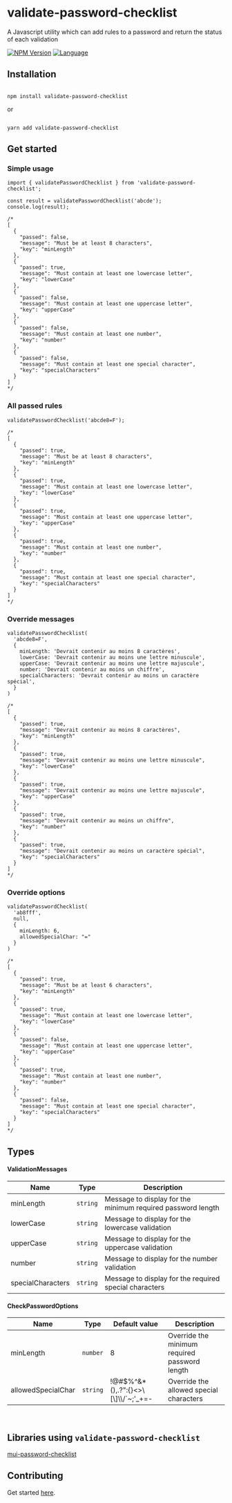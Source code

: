 # validate-password-checklist

<p align="left">
A Javascript utility which can add rules to a password and return the status of each validation
</p>

<!-- [START BADGES] -->
<!-- Please keep comment here to allow auto update -->
[![NPM Version](https://img.shields.io/npm/v/validate-password-checklist?style=flat-square)](https://www.npmjs.com/package/validate-password-checklist)
[![Language](https://img.shields.io/badge/language-TypeScript-blue.svg?style=flat-square)](https://www.typescriptlang.org)
<!-- [END BADGES] -->

## Installation

```shell

npm install validate-password-checklist

```
or
```shell

yarn add validate-password-checklist
```

## Get started

### Simple usage
```tsx
import { validatePasswordChecklist } from 'validate-password-checklist';

const result = validatePasswordChecklist('abcde');
console.log(result);

/*
[
  {
    "passed": false,
    "message": "Must be at least 8 characters",
    "key": "minLength"
  },
  {
    "passed": true,
    "message": "Must contain at least one lowercase letter",
    "key": "lowerCase"
  },
  {
    "passed": false,
    "message": "Must contain at least one uppercase letter",
    "key": "upperCase"
  },
  {
    "passed": false,
    "message": "Must contain at least one number",
    "key": "number"
  },
  {
    "passed": false,
    "message": "Must contain at least one special character",
    "key": "specialCharacters"
  }
]
*/

```


### All passed rules
```tsx
validatePasswordChecklist('abcde8=F');

/*
[
  {
    "passed": true,
    "message": "Must be at least 8 characters",
    "key": "minLength"
  },
  {
    "passed": true,
    "message": "Must contain at least one lowercase letter",
    "key": "lowerCase"
  },
  {
    "passed": true,
    "message": "Must contain at least one uppercase letter",
    "key": "upperCase"
  },
  {
    "passed": true,
    "message": "Must contain at least one number",
    "key": "number"
  },
  {
    "passed": true,
    "message": "Must contain at least one special character",
    "key": "specialCharacters"
  }
]
*/

```

### Override messages
```tsx
validatePasswordChecklist(
  'abcde8=F',
  {
    minLength: 'Devrait contenir au moins 8 caractères',
    lowerCase: 'Devrait contenir au moins une lettre minuscule',
    upperCase: 'Devrait contenir au moins une lettre majuscule',
    number: 'Devrait contenir au moins un chiffre',
    specialCharacters: 'Devrait contenir au moins un caractère spécial',
  }
)

/*
[
  {
    "passed": true,
    "message": "Devrait contenir au moins 8 caractères",
    "key": "minLength"
  },
  {
    "passed": true,
    "message": "Devrait contenir au moins une lettre minuscule",
    "key": "lowerCase"
  },
  {
    "passed": true,
    "message": "Devrait contenir au moins une lettre majuscule",
    "key": "upperCase"
  },
  {
    "passed": true,
    "message": "Devrait contenir au moins un chiffre",
    "key": "number"
  },
  {
    "passed": true,
    "message": "Devrait contenir au moins un caractère spécial",
    "key": "specialCharacters"
  }
]
*/

```

### Override options
```tsx
validatePasswordChecklist(
  'ab8fff',
  null,
  {
    minLength: 6,
    allowedSpecialChar: "="
  }
)

/*
[
  {
    "passed": true,
    "message": "Must be at least 6 characters",
    "key": "minLength"
  },
  {
    "passed": true,
    "message": "Must contain at least one lowercase letter",
    "key": "lowerCase"
  },
  {
    "passed": false,
    "message": "Must contain at least one uppercase letter",
    "key": "upperCase"
  },
  {
    "passed": true,
    "message": "Must contain at least one number",
    "key": "number"
  },
  {
    "passed": false,
    "message": "Must contain at least one special character",
    "key": "specialCharacters"
  }
]
*/

```
## Types

#### ValidationMessages

|Name |Type                          | Description |
|----------------|-------------------------------|-----------------------------
|minLength|`string`|Message to display for the minimum required password length
|lowerCase|`string`|Message to display for the lowercase validation
|upperCase|`string`|Message to display for the uppercase validation
|number|`string`|Message to display for the number validation
|specialCharacters|`string`|Message to display for the required special characters

#### CheckPasswordOptions

|Name |Type            |Default value                          | Description |
|----------------|-------------------------------|-------------------------------|-----------------------------
|minLength|`number`|8|Override the minimum required password length
|allowedSpecialChar|`string`|!@#$%^&*(),.?\":{}<>\\[\\]\\\\/`~;'_+=-|Override the allowed special characters

<br />

## Libraries using `validate-password-checklist`
[mui-password-checklist](https://www.npmjs.com/package/mui-password-checklist)

## Contributing

Get started [here](https://github.com/tiavina-mika/validate-password-checklist/blob/main/CONTRIBUTING.md).
